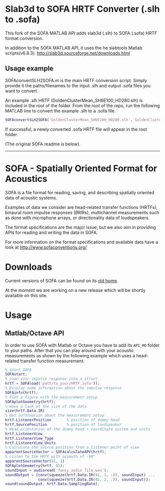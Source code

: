 # Slab3d to SOFA HRTF Converter (.slh to .sofa)

This fork of the SOFA MATLAB API adds slab3d (.slh) to SOFA (.sofa) HRTF format conversion. 

In addition to the SOFA MATLAB API, it uses the he slabtools Matlab scripts(v6.8.3):
    http://slab3d.sourceforge.net/downloads.html

## Usage example

SOFAconvertSLH2SOFA.m is the main HRTF conversion script. 
Simply provide it the paths/filenames to the input .slh and output .sofa files you want to convert. 

An example .slh HRTF (GoldenClusterMean_SH6E100_HD280.slh) is included in the root of the folder. 
From the root of the repo, run the following MATLAB line to convert the example .slh to a .sofa file.

```matlab
SOFAconvertSLH2SOFA('GoldenClusterMean_SH6E100_HD280.slh','GoldenClusterMean_SH6E100_HD280.sofa')
```      

If successful, a newly converted .sofa HRTF file will appear in the root folder. 


(The original SOFA readme is below).

----------------------------------------------

SOFA - Spatially Oriented Format for Acoustics
==============================================

SOFA is a file format for reading, saving, and describing spatially
oriented data of acoustic systems.

Examples of data we consider are head-related transfer functions (HRTFs),
binaural room impulse responses (BRIRs), multichannel measurements such as done
with microphone arrays, or directionality data of loudspeakers.

The format specifications are the major issue, but we also aim in providing APIs
for reading and writing the data in SOFA.

For more information on the format specifications and available data have a look
at http://www.sofaconventions.org/


Downloads
=========

Current versions of SOFA can be found on its [old
home](http://sourceforge.net/projects/sofacoustics/files/?source=navbar).

At the moment we are working on a new release which will be shortly available on
this site.


Usage
=====

## Matlab/Octave API

In order to use SOFA with Matlab or Octave you have to add its `API_MO` folder
to your paths. After that you can play around with your acoustic measurements
as shown by the following example which uses a head-related transfer function
measurement.

```matlab
% Start SOFA
SOFAstart;
% Load your impulse response into a struct
hrtf = SOFAload('path/to_your/HRTF.sofa'));
% Display some information about the impulse response
SOFAinfo(hrtf);
% Plot a figure with the measurement setup
SOFAplotGeometry(hrtf);
% Have a look at the size of the data
size(hrtf.Data.IR)
% Get information about the measurement setup
hrtf.ListenerPosition       % position of dummy head
hrtf.SourcePosition         % position of loudspeaker
% Head orientation of the dummy head + coordinate system and units
hrtf.ListenerView
hrtf.ListenerView_Type
hrtf.ListenerView_Units
% Calculate the source position from a listener point of view
apparentSourceVector = SOFAcalculateAPV(hrtf);
% Listen to the HRTF with azimuth of -90°
apparentSourceVector(91, 1)
SOFAplotGeometry(hrtf, 91);
soundInput = audioread('fancy_audio_file.wav');
soundOutput = [conv(squeeze(hrtf.Data.IR(91, 1, :)), soundInput) ...
               conv(squeeze(hrtf.Data.IR(91, 2, :)), soundInput)];
sound(soundOutput, hrtf.Data.SamplingRate);
```
